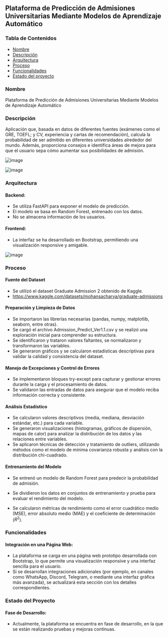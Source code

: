 ## Plataforma de Predicción de Admisiones Universitarias Mediante Modelos de Aprendizaje Automático

### Tabla de Contenidos

*   [Nombre](#nombre)
*   [Descripción](#descripción)
*   [Arquitectura](#arquitectura)
*   [Proceso](#proceso)
*   [Funcionalidades](#funcionalidades)
*   [Estado del proyecto](#estado-del-proyecto)

### Nombre

Plataforma de Predicción de Admisiones Universitarias Mediante Modelos de Aprendizaje Automático

### Descripción

Aplicación que, basada en datos de diferentes fuentes (exámenes como el GRE, TOEFL; y CV, experiencia y cartas de recomendación), calcula la probabilidad de ser admitido en diferentes universidades alrededor del mundo. Además, proporciona consejos e identifica áreas de mejora para que el usuario sepa cómo aumentar sus posibilidades de admisión.

![image](https://github.com/user-attachments/assets/9595b559-3c2b-4e07-8923-b8e4ce122342)

![image](https://github.com/user-attachments/assets/7e48ebe2-21fb-4774-a9ea-6ff60a939a33)

### Arquitectura

#### Backend:

*   Se utiliza FastAPI para exponer el modelo de predicción.
*   El modelo se basa en Random Forest, entrenado con los datos.
*   No se almacena información de los usuarios.

#### Frontend:

*   La interfaz se ha desarrollado en Bootstrap, permitiendo una visualización responsive y amigable.

  ![image](https://github.com/user-attachments/assets/dafbfde7-70b0-49f9-93be-f65fb8e6ec9a)


### Proceso

#### Fuente del Dataset

*   Se utilizó el dataset Graduate Admission 2 obtenido de Kaggle.
*   https://www.kaggle.com/datasets/mohansacharya/graduate-admissions

#### Preparación y Limpieza de Datos

*   Se importaron las librerías necesarias (pandas, numpy, matplotlib, seaborn, entre otras).
*   Se cargó el archivo Admission\_Predict\_Ver1.1.csv y se realizó una exploración inicial para comprender su estructura.
*   Se identificaron y trataron valores faltantes, se normalizaron y transformaron las variables.
*   Se generaron gráficos y se calcularon estadísticas descriptivas para validar la calidad y consistencia del dataset.

#### Manejo de Excepciones y Control de Errores

*   Se implementaron bloques try-except para capturar y gestionar errores durante la carga y el procesamiento de datos.
*   Se validaron las entradas de datos para asegurar que el modelo reciba información correcta y consistente.

#### Análisis Estadístico

*   Se calcularon valores descriptivos (media, mediana, desviación estándar, etc.) para cada variable.
*   Se generaron visualizaciones (histogramas, gráficos de dispersión, mapas de calor) para analizar la distribución de los datos y las relaciones entre variables.
*   Se aplicaron técnicas de detección y tratamiento de outliers, utilizando métodos como el modelo de mínima covarianza robusta y análisis con la distribución chi-cuadrado.

#### Entrenamiento del Modelo

* Se entrenó un modelo de Random Forest para predecir la probabilidad de admisión.

* Se dividieron los datos en conjuntos de entrenamiento y prueba para evaluar el rendimiento del modelo.

* Se calcularon métricas de rendimiento como el error cuadrático medio (MSE), error absoluto medio (MAE) y el coeficiente de determinación ($R^2$).
  
### Funcionalidades

#### Integración en una Página Web:

*   La plataforma se carga en una página web prototipo desarrollada con Bootstrap, lo que permite una visualización responsive y una interfaz sencilla para el usuario.
*   Si se desarrollan integraciones adicionales (por ejemplo, en canales como WhatsApp, Discord, Telegram, o mediante una interfaz gráfica más avanzada), se actualizará esta sección con los detalles correspondientes.

### Estado del Proyecto

#### Fase de Desarrollo:

*   Actualmente, la plataforma se encuentra en fase de desarrollo, en la que se están realizando pruebas y mejoras continuas.

